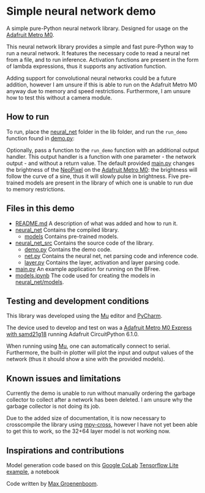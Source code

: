 # Simple neural network demo

A simple pure-Python neural network library. Designed for usage on the [Adafruit Metro M0](https://www.adafruit.com/product/3505).

This neural network library provides a simple and fast pure-Python way to run a neural network. It features the necessary code to read a neural net from a file, and to run inference. Activation functions are present in the form of lambda expressions, thus it supports any activation function.

Adding support for convolutional neural networks could be a future addition, however I am unsure if this is able to run on the Adafruit Metro M0 anyway due to memory and speed restrictions. Furthermore, I am unsure how to test this without a camera module.

## How to run

To run, place the [neural_net](neural_net) folder in the lib folder, and run the `run_demo` function found in [demo.py](neural_net_src/demo.py):

Optionally, pass a function to the `run_demo` function with an additional output handler. This output handler is a function with one parameter - the network output - and without a return value.
The default provided [main.py](main.py) changes the brightness of the [NeoPixel](https://www.adafruit.com/category/168) on the [Adafruit Metro M0](https://www.adafruit.com/product/3505): the brightness will follow the curve of a sine, thus it will slowly pulse in brightness.
Five pre-trained models are present in the library of which one is unable to run due to memory restrictions.

## Files in this demo

- [README.md](README.md) A description of what was added and how to run it.
- [neural_net](neural_net) Contains the compiled library.
    - [models](neural_net/models) Contains pre-trained models.
- [neural_net_src](neural_net_src) Contains the source code of the library.
    - [demo.py](neural_net_src/demo.py) Contains the demo code.
    - [net.py](neural_net_src/net.py) Contains the neural net, net parsing code and inference code.
    - [layer.py](neural_net_src/layer.py) Contains the layer, activation and layer parsing code.
- [main.py](main.py) An example application for running on the BFree.
- [models.ipynb](models.ipynb) The code used for creating the models in [neural_net/models](neural_net/models).

## Testing and development conditions

This library was developed using the [Mu](https://learn.adafruit.com/welcome-to-circuitpython/installing-mu-editor) editor and [PyCharm](https://www.jetbrains.com/pycharm/).

The device used to develop and test on was a [Adafruit Metro M0 Express with samd21g18](https://www.adafruit.com/product/3505) running Adafruit CircuitPython 6.1.0.

When running using [Mu](https://learn.adafruit.com/welcome-to-circuitpython/installing-mu-editor), one can automatically connect to serial.
Furthermore, the built-in plotter will plot the input and output values of the network (thus it should show a sine with the provided models).

## Known issues and limitations

Currently the demo is unable to run without manually ordering the garbage collector to collect after a network has been deleted. I am unsure why the garbage collector is not doing its job.

Due to the added size of documentation, it is now necessary to crosscompile the library using [mpy-cross](https://learn.adafruit.com/creating-and-sharing-a-circuitpython-library?view=all#mpy-2982472-11), however I have not yet been able to get this to work, so the 32+64 layer model is not working now.

## Inspirations and contributions

Model generation code based on this [Google CoLab](https://colab.research.google.com/) [Tensorflow Lite example](https://colab.research.google.com/github/tensorflow/tensorflow/blob/master/tensorflow/lite/micro/examples/hello_world/train/train_hello_world_model.ipynb), a notebook 

Code written by [Max Groenenboom](https://github.com/MaxGroenenboom).
